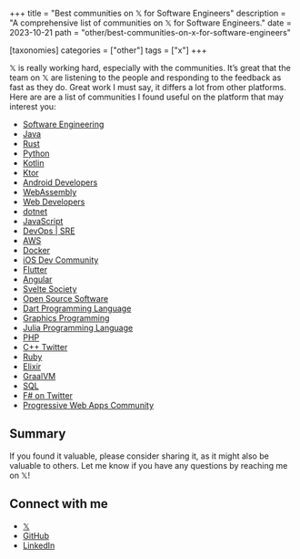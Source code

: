 +++
title = "Best communities on 𝕏 for Software Engineers"
description = "A comprehensive list of communities on 𝕏 for Software Engineers."
date = 2023-10-21
path = "other/best-communities-on-x-for-software-engineers"

[taxonomies]
categories = ["other"]
tags = ["x"]
+++

𝕏 is really working hard, especially with the communities. It’s great that the team on 𝕏 are listening to the people and responding to the feedback as fast as they do. Great work I must say, it differs a lot from other platforms.
Here are are a list of communities I found useful on the platform that may interest you:

- [Software Engineering](https://twitter.com/i/communities/1699807431709041070)
- [Java](https://twitter.com/i/communities/1471178821906821122)
- [Rust](https://twitter.com/i/communities/1472230399355072517)
- [Python](https://twitter.com/i/communities/1508750875442954242)
- [Kotlin](https://twitter.com/i/communities/1494696949156663299)
- [Ktor](https://twitter.com/i/communities/1711743225113760088)
- [Android Developers](https://twitter.com/i/communities/1483910856257818626)
- [WebAssembly](https://twitter.com/i/communities/1497545442023944192)
- [Web Developers](https://twitter.com/i/communities/1488952693443997701)
- [dotnet](https://twitter.com/i/communities/1488624124817666051)
- [JavaScript](https://twitter.com/i/communities/1456228270446288906)
- [DevOps | SRE](https://twitter.com/i/communities/1523681883384549376)
- [AWS](https://twitter.com/i/communities/1471503983839567878)
- [Docker](https://twitter.com/i/communities/1590108802963365889)
- [iOS Dev Community](https://twitter.com/i/communities/1508884825905770496)
- [Flutter](https://twitter.com/i/communities/1472249315724771329)
- [Angular](https://twitter.com/i/communities/1494742255952928778)
- [Svelte Society](https://twitter.com/i/communities/1495081313933860864)
- [Open Source Software](https://twitter.com/i/communities/1498424846052638726)
- [Dart Programming Language](https://twitter.com/i/communities/1518342418583932928)
- [Graphics Programming](https://twitter.com/i/communities/1500963350825472000)
- [Julia Programming Language](https://twitter.com/i/communities/1441046367514755082)
- [PHP](https://twitter.com/i/communities/1493441201487298561)
- [C++ Twitter](https://twitter.com/i/communities/1508588673310277633)
- [Ruby](https://twitter.com/i/communities/1497828731548844034)
- [Elixir](https://twitter.com/i/communities/1493287155942232066)
- [GraalVM](https://twitter.com/i/communities/1501258973588209674)
- [SQL](https://twitter.com/i/communities/1493646525494439937)
- [F# on Twitter](https://twitter.com/i/communities/1493280005589196801)
- [Progressive Web Apps Community](https://twitter.com/i/communities/1457807184436334608)

## Summary

If you found it valuable, please consider sharing it, as it might also be valuable to others. Let me know if you have any questions by reaching me on 𝕏!

## Connect with me
- [𝕏](https://x.com/mjovanc)
- [GitHub](https://github.com/mjovanc)
- [LinkedIn](https://www.linkedin.com/in/marcuscvjeticanin/)